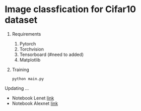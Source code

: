 # Image classfication for Cifar10 dataset

1. Requirements
   1. Pytorch
   2. Torchvision
   3. Tensorboard (#need to added)
   4. Matplotlib 

2. Training
    ```
    python main.py
    ```


Updating ...


- Notebook Lenet [link](https://www.kaggle.com/khanhdaom/cifar10-lenet)
- Notebook Alexnet [link](https://www.kaggle.com/daominhkhanh/cifar10-alexnet/notebook)
